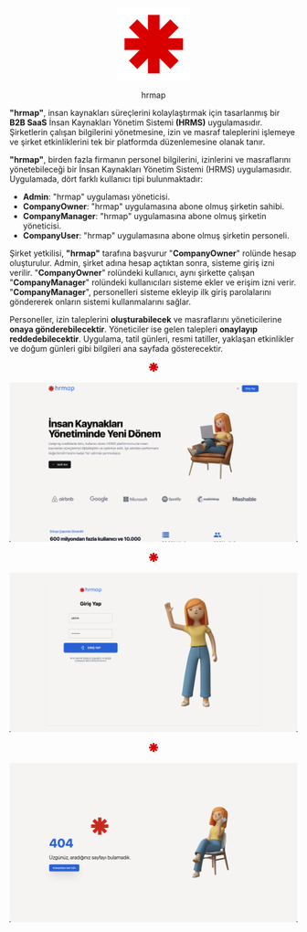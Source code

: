 
<p align="center">
  <img src="https://raw.githubusercontent.com/hasanyurdakul/hrmap/main/Screenshots/logo-icon.png"  />
</p>


<p fontSize=14 align="center">
hrmap
</p>

 **"hrmap"**, insan kaynakları süreçlerini kolaylaştırmak için tasarlanmış bir **B2B SaaS** İnsan Kaynakları Yönetim Sistemi **(HRMS)** uygulamasıdır. Şirketlerin çalışan bilgilerini yönetmesine, izin ve masraf taleplerini işlemeye ve şirket etkinliklerini tek bir platformda düzenlemesine olanak tanır.
  
**"hrmap"**, birden fazla firmanın personel bilgilerini, izinlerini ve masraflarını yönetebileceği bir İnsan Kaynakları Yönetim Sistemi (HRMS) uygulamasıdır. Uygulamada, dört farklı kullanıcı tipi bulunmaktadır: 
 - **Admin**: "hrmap" uygulaması yöneticisi.
 - **CompanyOwner**: "hrmap" uygulamasına abone olmuş şirketin sahibi.
 - **CompanyManager**: "hrmap" uygulamasına abone olmuş şirketin yöneticisi.
 - **CompanyUser**: "hrmap" uygulamasına abone olmuş şirketin personeli. 

Şirket yetkilisi, **"hrmap"** tarafına başvurur "**CompanyOwner**" rolünde hesap oluşturulur. Admin, şirket adına hesap açtıktan sonra, sisteme giriş izni verilir. "**CompanyOwner**" rolündeki kullanıcı, aynı şirkette çalışan "**CompanyManager**" rolündeki kullanıcıları sisteme ekler ve erişim izni verir. "**CompanyManager**", personelleri sisteme ekleyip ilk giriş parolalarını göndererek onların sistemi kullanmalarını sağlar. 

Personeller, izin taleplerini **oluşturabilecek** ve masraflarını yöneticilerine **onaya gönderebilecektir**. Yöneticiler ise gelen talepleri **onaylayıp reddedebilecektir**. Uygulama, tatil günleri, resmi tatiller, yaklaşan etkinlikler ve doğum günleri gibi bilgileri ana sayfada gösterecektir.
<p align="center">
  <img src="https://raw.githubusercontent.com/hasanyurdakul/hrmap/main/Screenshots/logo-icon.png" width=20 />
</p>

![Anasayfa](https://raw.githubusercontent.com/hasanyurdakul/hrmap/main/Screenshots/Screenshot%202024-08-23%20at%2015.54.41.png)
<p align="center">
  <img src="https://raw.githubusercontent.com/hasanyurdakul/hrmap/main/Screenshots/logo-icon.png" width=20 />
</p>

![Login](https://raw.githubusercontent.com/hasanyurdakul/hrmap/main/Screenshots/Screenshot%202024-08-23%20at%2015.58.15.png)
<p align="center">
  <img src="https://raw.githubusercontent.com/hasanyurdakul/hrmap/main/Screenshots/logo-icon.png" width=20 />
</p>

![enter image description here](https://raw.githubusercontent.com/hasanyurdakul/hrmap/main/Screenshots/Screenshot%202024-08-23%20at%2015.58.43.png)
